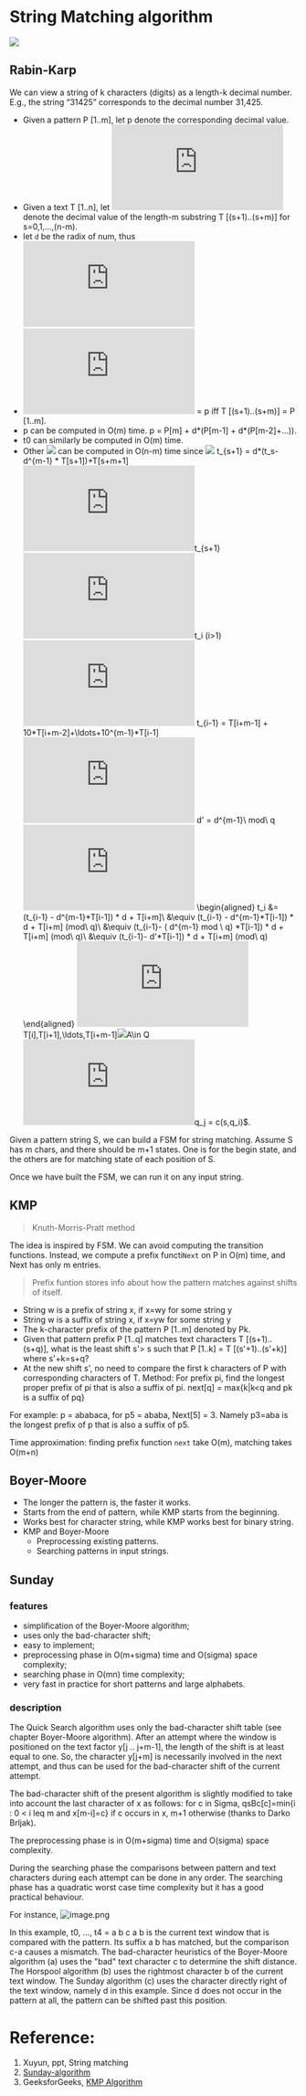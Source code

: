 # String Matching algorithm

![](https://upload-images.jianshu.io/upload_images/7130568-e10dc137e9083a0e.png?imageMogr2/auto-orient/strip%7CimageView2/2/w/1240)

## Rabin-Karp
We can view a string of k characters (digits) as a length-k decimal number.  E.g., the string “31425” corresponds to the decimal number 31,425.
- Given a pattern P [1..m], let p denote the corresponding decimal value.
- Given a text T [1..n], let ![](https://latex.codecogs.com/gif.latex?t_s) denote the decimal value of the length-m substring  T [(s+1)..(s+m)] for s=0,1,…,(n-m).
- let `d` be the radix of num, thus ![](https://latex.codecogs.com/gif.latex?d&space;=&space;len(set(s)))
- ![](https://latex.codecogs.com/gif.latex?t_s) = p iff T [(s+1)..(s+m)] = P [1..m].
- p can be computed in O(m) time. p = P[m] + d\*(P[m-1] + d\*(P[m-2]+…)).
- t0 can similarly be computed in O(m) time.
- Other ![](https://latex.codecogs.com/gif.latex?t_1,\ldots,t_{n-m}) can be computed in O(n-m) time since ![](https://latex.codecogs.com/gif.latex?t_{s+1}&space;can&space;be&space;computed&space;from&space;ts&space;in&space;constant&space;time.&space;Namely,&space;) 
t_{s+1} = d*(t_s-d^{m-1} * T[s+1])+T[s+m+1]
![](https://latex.codecogs.com/gif.latex?&space;However,&space;it's&space;no&space;need&space;to&space;calculate)t_{s+1}![](https://latex.codecogs.com/gif.latex?directly.&space;We&space;can&space;use&space;modulus&space;operation&space;to&space;reduce&space;the&space;work&space;of&space;caculation.&space;We&space;choose&space;a&space;small&space;prime&space;number.&space;Eg&space;13&space;for&space;radix(&space;noted&space;as&space;d)&space;10.&space;Generally,&space;d\*q&space;should&space;fit&space;within&space;one&space;computer&space;word.&space;We&space;firstly&space;caculate&space;t0&space;mod&space;q.&space;Then,&space;for&space;every)t_i (i>1)![](https://latex.codecogs.com/gif.latex?&space;assume&space;)
 t_{i-1} = T[i+m-1] + 10*T[i+m-2]+\ldots+10^{m-1}*T[i-1]
![](https://latex.codecogs.com/gif.latex?&space;denote) d' = d^{m-1}\ mod\ q![](https://latex.codecogs.com/gif.latex?&space;thus,&space;)
\begin{aligned}
t_i &= (t_{i-1} - d^{m-1}*T[i-1]) * d + T[i+m]\\
&\equiv (t_{i-1} - d^{m-1}*T[i-1]) * d + T[i+m] (mod\ q)\\
&\equiv (t_{i-1}- ( d^{m-1} mod \ q) *T[i-1]) * d + T[i+m] (mod\ q)\\
&\equiv (t_{i-1}- d'*T[i-1]) * d + T[i+m] (mod\ q)
\end{aligned}
![](https://latex.codecogs.com/gif.latex?&space;So&space;we&space;can&space;compare&space;the&space;modular&space;value&space;of&space;each&space;ti&space;with&space;p's.&space;Only&space;if&space;they&space;are&space;the&space;same,&space;then&space;we&space;compare&space;the&space;origin&space;chracter,&space;namely)T[i],T[i+1],\ldots,T[i+m-1]![](https://latex.codecogs.com/gif.latex?and&space;the&space;pattern.&space;Gernerally,&space;this&space;algorithm's&space;time&space;approximation&space;is&space;O(n+m),&space;and&space;the&space;worst&space;case&space;is&space;O((n-m+1)\*m)&space;**Problem:&space;this&space;is&space;assuming&space;p&space;and&space;ts&space;are&space;small&space;numbers.&space;They&space;may&space;be&space;too&space;large&space;to&space;work&space;with&space;easily.**&space;##&space;FSM&space;A&space;FSM&space;can&space;be&space;represented&space;as&space;(Q,q0,A,S,C),&space;where&space;-&space;Q&space;is&space;the&space;set&space;of&space;all&space;states&space;-&space;q0&space;is&space;the&space;start&space;state&space;-)A\in Q![](https://latex.codecogs.com/gif.latex?is&space;a&space;set&space;of&space;accepting&space;states.&space;-&space;S&space;is&space;a&space;finite&space;input&space;alphabet.&space;-&space;C&space;is&space;the&space;set&space;of&space;transition&space;functions:&space;namely)q_j = c(s,q_i)$.

Given a pattern string S, we can build a FSM for string matching.
Assume S has m chars, and there should be m+1 states. One is for the begin state, and the others are for matching state of each position of S.

Once we have built the FSM, we can run it on any input string.
## KMP
>Knuth-Morris-Pratt method

The idea is inspired by FSM. We can avoid computing the transition functions. Instead, we compute a prefix functi`Next` on P in O(m) time, and  Next has only m entries.
> Prefix funtion stores info about how the pattern matches against shifts of itself.

- String w is a prefix of string x, if x=wy for some string y
- String w is a suffix of string x, if x=yw for some string y
- The k-character prefix of the pattern P [1..m] denoted by Pk.
- Given that pattern prefix P [1..q] matches text characters T [(s+1)..(s+q)], what is the least shift s'> s such that P [1..k] = T [(s'+1)..(s'+k)] where s'+k=s+q?
- At the new shift s', no need to compare the first k characters of P with corresponding characters of T.
Method: For prefix pi, find the longest proper prefix of pi that is also a suffix of pi.
next[q] = max{k|k\<q and pk is a suffix of pq}

For example:  p = ababaca,  for p5 = ababa, Next[5] = 3. Namely p3=aba is the longest prefix of p that is also a suffix of p5.

Time approximation: finding prefix function `next` take O(m), matching takes O(m+n)

## Boyer-Moore
- The longer the pattern is, the faster it works.
- Starts from the end of pattern, while KMP starts from the beginning.
- Works best for character string, while KMP works best for binary string.
- KMP and Boyer-Moore
  - Preprocessing existing patterns.
  - Searching patterns in input strings.
## Sunday
### features
- simplification of the Boyer-Moore algorithm;
- uses only the bad-character shift;
- easy to implement;
- preprocessing phase in O(m+sigma) time and O(sigma) space complexity;
- searching phase in O(mn) time complexity;
- very fast in practice for short patterns and large alphabets.
### description
The Quick Search algorithm uses only the bad-character shift table (see chapter Boyer-Moore algorithm). After an attempt where the window is positioned on the text factor y[j .. j+m-1], the length of the shift is at least equal to one. So, the character y[j+m] is necessarily involved in the next attempt, and thus can be used for the bad-character shift of the current attempt.

The bad-character shift of the present algorithm is slightly modified to take into account the last character of x as follows: for c in Sigma, qsBc[c]=min{i : 0  < i leq m and x[m-i]=c} if c occurs in x, m+1 otherwise (thanks to Darko Brljak).

The preprocessing phase is in O(m+sigma) time and O(sigma) space complexity.

During the searching phase the comparisons between pattern and text characters during each attempt can be done in any order. The searching phase has a quadratic worst case time complexity but it has a good practical behaviour.

For instance,
![image.png](https://upload-images.jianshu.io/upload_images/7130568-76d130ae24603d51.png?imageMogr2/auto-orient/strip%7CimageView2/2/w/1240)

In this example, t0, ..., t4 =  a b c a b is the current text window that is compared with the pattern. Its suffix a b has matched, but the comparison c-a causes a mismatch. The bad-character heuristics of the Boyer-Moore algorithm (a) uses the "bad" text character c to determine the shift distance. The Horspool algorithm (b) uses the rightmost character b of the current text window. The Sunday algorithm (c) uses the character directly right of the text window, namely d in this example. Since d does not occur in the pattern at all, the pattern can be shifted past this position.


# Reference:
1. Xuyun, ppt, String matching
2. [Sunday-algorithm](http://www.inf.fh-flensburg.de/lang/algorithmen/pattern/sunday.htm)
3. GeeksforGeeks, [KMP Algorithm](https://www.geeksforgeeks.org/kmp-algorithm-for-pattern-searching/)
